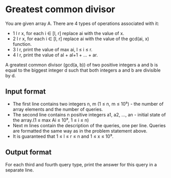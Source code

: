 # Greatest common divisor

You are given array A. There are 4 types of operations associated with it:

- 1 l r x, for each i ∈ [l, r] replace ai with the value of x.
- 2 l r x, for each i ∈ [l, r] replace ai with the value of the gcd(ai, x) function.
- 3 l r, print the value of max ai, l ≤ i ≤ r.
- 4 l r, print the value of al + al+1 + ... + ar.

A greatest common divisor (gcd(a, b)) of two positive integers a and b is equal to the biggest integer d such that both integers a and b are divisible by d.

## Input format

- The first line contains two integers n, m (1 ≤ n, m ≤ 10⁵) - the number of array elements and the number of queries.
- The second line contains n positive integers a1, a2, ..., an - initial state of the array.(1 ≤ max Ai ≤ 10⁹, 1 ≤ i ≤ n)
- Next m lines contain the description of the queries, one per line. Queries are formatted the same way as in the problem statement above.
- It is guaranteed that 1 ≤ l ≤ r ≤ n and 1 ≤ x ≤ 10⁹.

## Output format

For each third and fourth query type, print the answer for this query in a separate line.
